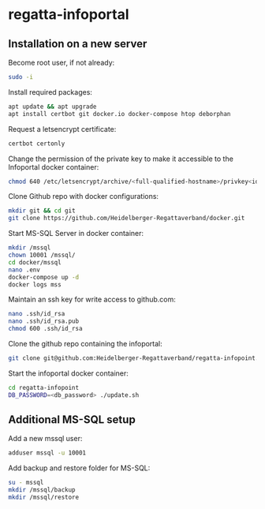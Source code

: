 # regatta-infoportal

## Installation on a new server

Become root user, if not already:
```bash
sudo -i
```

Install required packages:
```bash
apt update && apt upgrade
apt install certbot git docker.io docker-compose htop deborphan
```

Request a letsencrypt certificate:
```bash
certbot certonly
```

Change the permission of the private key to make it accessible to the Infoportal docker container:
```bash
chmod 640 /etc/letsencrypt/archive/<full-qualified-hostname>/privkey<id>.pem
```

Clone Github repo with docker configurations:
```bash
mkdir git && cd git
git clone https://github.com/Heidelberger-Regattaverband/docker.git
```

Start MS-SQL Server in docker container:
```bash
mkdir /mssql
chown 10001 /mssql/
cd docker/mssql
nano .env
docker-compose up -d
docker logs mss
```

Maintain an ssh key for write access to github.com:
```bash
nano .ssh/id_rsa
nano .ssh/id_rsa.pub
chmod 600 .ssh/id_rsa
```

Clone the github repo containing the infoportal:
```bash
git clone git@github.com:Heidelberger-Regattaverband/regatta-infopoint.git
```

Start the infoportal docker container:
```bash
cd regatta-infopoint
DB_PASSWORD=<db_password> ./update.sh
```

## Additional MS-SQL setup

Add a new mssql user:
```bash
adduser mssql -u 10001
```

Add backup and restore folder for MS-SQL:
```bash
su - mssql
mkdir /mssql/backup
mkdir /mssql/restore
```
